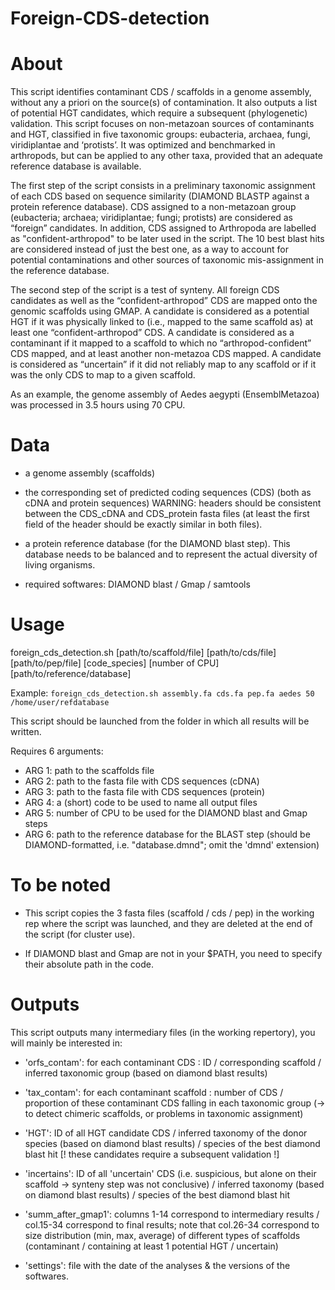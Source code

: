 # Foreign-CDS-detection

# About

This script identifies contaminant CDS / scaffolds in a genome assembly, without any a priori on the source(s) of contamination. It also outputs a list of potential HGT candidates, which require a subsequent (phylogenetic) validation. This script focuses on non-metazoan sources of contaminants and HGT, classified in five taxonomic groups: eubacteria, archaea, fungi, viridiplantae and ‘protists’. It was optimized and benchmarked in arthropods, but can be applied to any other taxa, provided that an adequate reference database is available.  

The first step of the script consists in a preliminary taxonomic assignment of each CDS based on sequence similarity (DIAMOND BLASTP against a protein reference database). CDS assigned to a non-metazoan group (eubacteria; archaea; viridiplantae; fungi; protists) are considered as “foreign” candidates. In addition, CDS assigned to Arthropoda are labelled as "confident-arthropod" to be later used in the script. The 10 best blast hits are considered instead of just the best one, as a way to account for potential contaminations and other sources of taxonomic mis-assignment in the reference database.

The second step of the script is a test of synteny. All foreign CDS candidates as well as the “confident-arthropod” CDS are mapped onto the genomic scaffolds using GMAP. A candidate is considered as a potential HGT if it was physically linked to (i.e., mapped to the same scaffold as) at least one “confident-arthropod” CDS. A candidate is considered as a contaminant if it mapped to a scaffold to which no “arthropod-confident” CDS mapped, and at least another non-metazoa CDS mapped. A candidate is considered as “uncertain” if it did not reliably map to any scaffold or if it was the only CDS to map to a given scaffold.

As an example, the genome assembly of Aedes aegypti (EnsemblMetazoa) was processed in 3.5 hours using 70 CPU.



# Data

- a genome assembly (scaffolds)

- the corresponding set of predicted coding sequences (CDS) (both as cDNA and protein sequences)
WARNING: headers should be consistent between the CDS_cDNA and CDS_protein fasta files (at least the first field of the header should be exactly similar in both files).

- a protein reference database (for the DIAMOND blast step). This database needs to be balanced and to represent the actual diversity of living organisms.

- required softwares: DIAMOND blast / Gmap / samtools


# Usage

foreign_cds_detection.sh [path/to/scaffold/file] [path/to/cds/file] [path/to/pep/file] [code_species] [number of CPU] [path/to/reference/database]

Example: ```foreign_cds_detection.sh assembly.fa cds.fa pep.fa aedes 50 /home/user/refdatabase```

This script should be launched from the folder in which all results will be written. 

Requires 6 arguments:
- ARG 1: path to the scaffolds file
- ARG 2: path to the fasta file with CDS sequences (cDNA)
- ARG 3: path to the fasta file with CDS sequences (protein)
- ARG 4: a (short) code to be used to name all output files
- ARG 5: number of CPU to be used for the DIAMOND blast and Gmap steps
- ARG 6: path to the reference database for the BLAST step (should be DIAMOND-formatted, i.e. "database.dmnd"; omit the 'dmnd' extension)



# To be noted

- This script copies the 3 fasta files (scaffold / cds / pep) in the working rep where the script was launched, and they are deleted at the end of the script (for cluster use).

- If DIAMOND blast and Gmap are not in your $PATH, you need to specify their absolute path in the code.



# Outputs

This script outputs many intermediary files (in the working repertory), you will mainly be interested in:

- 'orfs_contam': for each contaminant CDS : ID / corresponding scaffold / inferred taxonomic group (based on diamond blast results)

- 'tax_contam': for each contaminant scaffold : number of CDS / proportion of these contaminant CDS falling in each taxonomic group (-> to detect chimeric scaffolds, or problems in taxonomic assignment)

- 'HGT': ID of all HGT candidate CDS / inferred taxonomy of the donor species (based on diamond blast results) / species of the best diamond blast hit [! these candidates require a subsequent validation !]

- 'incertains': ID of all 'uncertain' CDS (i.e. suspicious, but alone on their scaffold -> synteny step was not conclusive) / inferred taxonomy (based on diamond blast results) / species of the best diamond blast hit

- 'summ_after_gmap1': columns 1-14 correspond to intermediary results / col.15-34 correspond to final results; note that col.26-34 correspond to size distribution (min, max, average) of different types of scaffolds (contaminant / containing at least 1 potential HGT / uncertain)

- 'settings': file with the date of the analyses & the versions of the softwares.
